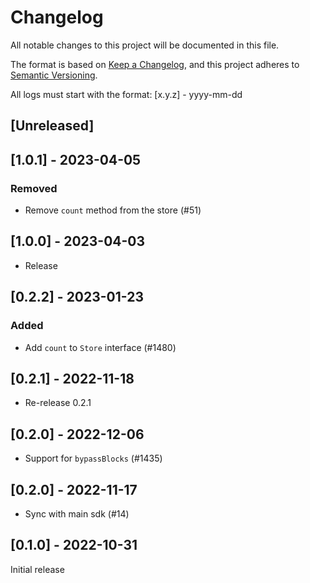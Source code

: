 # Changelog

All notable changes to this project will be documented in this file.

The format is based on [Keep a Changelog](https://keepachangelog.com/en/1.0.0/),
and this project adheres to [Semantic Versioning](https://semver.org/spec/v2.0.0.html).

All logs must start with the format: [x.y.z] - yyyy-mm-dd

## [Unreleased]

## [1.0.1] - 2023-04-05

### Removed
- Remove `count` method from the store (#51)

## [1.0.0] - 2023-04-03
- Release

## [0.2.2] - 2023-01-23
### Added
- Add `count` to `Store` interface (#1480)

## [0.2.1] - 2022-11-18
- Re-release 0.2.1

## [0.2.0] - 2022-12-06
- Support for `bypassBlocks` (#1435)

## [0.2.0] - 2022-11-17

- Sync with main sdk (#14)

## [0.1.0] - 2022-10-31

Initial release
